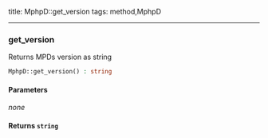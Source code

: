 title: MphpD::get_version
tags: method,MphpD

---

<div class="method">
<h3 class="method-name">get_version</h3>
<p>Returns MPDs version as string<br></p>

```php
MphpD::get_version() : string
```

#### Parameters

*none*


#### Returns `string`




</div>